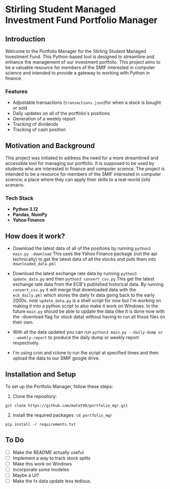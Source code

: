 # Stirling Student Managed Investment Fund Portfolio Manager

## Introduction

Welcome to the Portfolio Manager for the Stirling Student Managed Investment Fund. This Python-based tool is designed to streamline and enhance the management of our investment portfolio. This project aims to be a valuable resource for members of the SMIF interested in computer science and intended to provide a gateway to working with Python in finance.

### Features

- Adjustable transactions (`transactions.json`)for when a stock is bought or sold
- Daily updates on all of the portfolio's positions
- Generation of a weekly report
- Tracking of dividends
- Tracking of cash position

## Motivation and Background

This project was initiated to address the need for a more streamlined and accessible tool for managing our portfolio. It is supposed to be used by students who are interested in finance and computer science. The project is intended to be a resource for members of the SMIF interested in computer science; a place where they can apply their skills to a real-world (ish) scenario.

### Tech Stack

- **Python 3.12**
- **Pandas**, **NumPy**
- **Yahoo Finance**

## How does it work?

- Download the latest data of all of the positions by running `python3 main.py -download`
This uses the Yahoo Finance package (not the api technically) to get the latest data of all the stocks and puts them into `downloaded_data.pkl`

- Download the latest exchange rate data by running `python3 update_data.py` and then `python3 convert_csv.py`
This get the latest exchange rate data from the ECB's published historical data. By running `convert_csv.py` it will merge that downloaded data with the `ecb_daily.pkl` which stores the daily fx data going back to the early 2000s.
*note*
`update_data.py` is a shell script for now but I'm working on making it into a python script to also make it work on Windows. In the future `main.py` should be able to update the data (like It is done now with the -download flag for stock data) without having to run all those files on their own.

- With all the data updated you can run `python3 main.py --daily-dump or --weekly-report` to produce the daily dump or weekly report respectively.

- I'm using cron and rclone to run the script at specified times and then upload the data to our SMIF google drive.

## Installation and Setup

To set up the Portfolio Manager, follow these steps:

1. Clone the repository:

`git clone https://github.com/matat99/portfolio_mgr.git`

2. Install the required packages:
`cd portfolio_mgr`

`pip install -r requirements.txt`


## To Do
- [ ] Make the README actually useful
- [ ] Implement a way to track stock splits
- [ ] Make this work on Windows
- [ ] Incorporate some modeles
- [ ] Maybe a UI?
- [ ] Make the fx data update less tedious.
